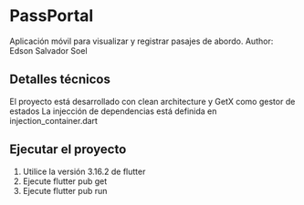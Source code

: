 # PassPortal
Aplicación móvil para visualizar y registrar pasajes de abordo.
Author: Edson Salvador Soel

## Detalles técnicos
El proyecto está desarrollado con clean architecture y GetX como gestor de estados
La injección de dependencias está definida en injection_container.dart

## Ejecutar el proyecto
1. Utilice la versión 3.16.2 de flutter
2. Ejecute flutter pub get
3. Ejecute flutter pub run
